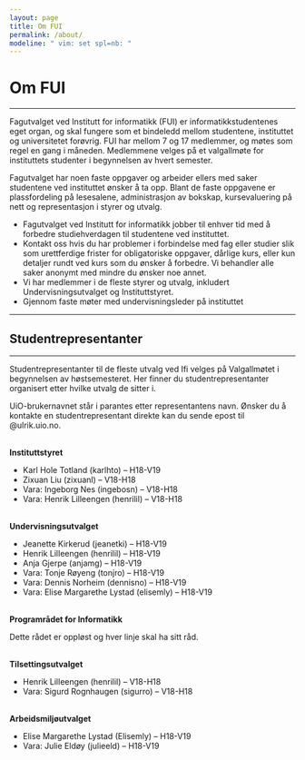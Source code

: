 ```yaml
---
layout: page
title: Om FUI
permalink: /about/
modeline: " vim: set spl=nb: "
---
```


# Om FUI

---

Fagutvalget  ved Institutt for informatikk (FUI) er informatikkstudentenes eget organ, og skal fungere som et bindeledd mellom studentene, instituttet og universitetet forøvrig. FUI har mellom 7 og 17 medlemmer, og møtes som regel en gang i måneden. Medlemmene velges på et valgallmøte for instituttets studenter i begynnelsen av hvert semester.

Fagutvalget har noen faste oppgaver og arbeider ellers med saker studentene ved instituttet ønsker å ta opp. Blant de faste oppgavene er plassfordeling på lesesalene, administrasjon av bokskap, kursevaluering på nett og representasjon i styrer og utvalg.

- Fagutvalget ved Institutt for informatikk jobber til enhver tid med å forbedre studiehverdagen til studentene ved instituttet.
- Kontakt oss hvis du har problemer i forbindelse med fag eller studier slik som urettferdige frister for obligatoriske oppgaver, dårlige kurs, eller kun detaljer rundt ved kurs som du ønsker å forbedre. Vi behandler alle saker anonymt med mindre du ønsker noe annet.
- Vi har medlemmer i de fleste styrer og utvalg, inkludert Undervisningsutvalget og Instituttstyret.
- Gjennom faste møter med undervisningsleder på instituttet

---

## Studentrepresentanter

---

Studentrepresentanter til de fleste utvalg ved Ifi velges på Valgallmøtet i begynnelsen av høstsemesteret. Her finner du studentrepresentanter organisert etter hvilke utvalg de sitter i.

UiO-brukernavnet står i parantes etter representantens navn. Ønsker du å kontakte en studentrepresentant direkte kan du sende epost til <brukernavn>@ulrik.uio.no.
<br><br>

**Instituttstyret**
* Karl Hole Totland (karlhto) – H18-V19
* Zixuan Liu (zixuanl) – V18-H18
* Vara: Ingeborg Nes (ingebosn) – V18-H18
* Vara: Henrik Lilleengen (henrilil) – V18-H18
<br><br>

**Undervisningsutvalget**
* Jeanette Kirkerud (jeanetki) – H18-V19
* Henrik Lilleengen (henrilil) – H18-V19
* Anja Gjerpe (anjamg) – H18-V19
* Vara: Tonje Røyeng (tonjro) – H18-V19
* Vara: Dennis Norheim (dennisno) – H18-V19
* Vara: Elise Margarethe Lystad (elisemly) – H18-V19
<br><br>

**Programrådet for Informatikk**

Dette rådet er oppløst og hver linje skal ha sitt råd.
<br><br>

**Tilsettingsutvalget**
* Henrik Lilleengen (henrilil) – V18-H18
* Vara: Sigurd Rognhaugen (sigurro) – V18-H18
<br><br>

**Arbeidsmiljøutvalget**
* Elise Margarethe Lystad (Elisemly) – H18-V19
* Vara: Julie Eldøy (julieeld) – H18-V19